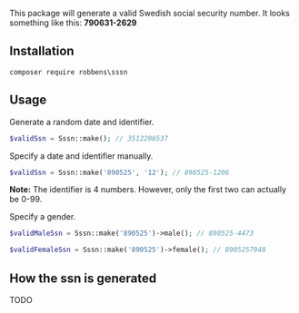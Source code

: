 This package will generate a valid Swedish social security number.
It looks something like this: **790631-2629**
## Installation
```
composer require robbens\sssn
```

## Usage
Generate a random date and identifier.
```php
$validSsn = Sssn::make(); // 3512206537
```
Specify a date and identifier manually.
```php
$validSsn = Sssn::make('890525', '12'); // 890525-1206
```
**Note:** The identifier is 4 numbers. However, only the first two can actually be 0-99.

Specify a gender.
```php
$validMaleSsn = Sssn::make('890525')->male(); // 890525-4473

$validFemaleSsn = Sssn::make('890525')->female(); // 8905257948
```

## How the ssn is generated
TODO
